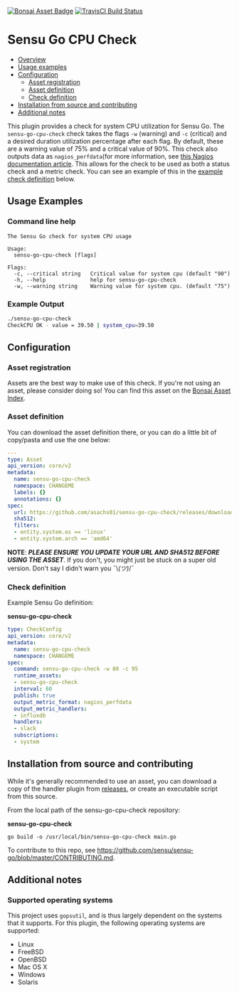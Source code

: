 [![Bonsai Asset Badge](https://img.shields.io/badge/Sensu%20Go%20CPU%20Check-Download%20Me-brightgreen.svg?colorB=89C967&logo=sensu)](https://bonsai.sensu.io/assets/asachs01/sensu-go-cpu-check) [![TravisCI Build Status](https://travis-ci.org/asachs01/sensu-go-cpu-check.svg?branch=master)](https://travis-ci.org/asachs01/sensu-go-cpu-check)

# Sensu Go CPU Check
- [Overview](#overview)
- [Usage examples](#usage-examples)
- [Configuration](#configuration)
  - [Asset registration](#asset-registration)
  - [Asset definition](#asset-definition)
  - [Check definition](#resource-definition)
- [Installation from source and contributing](#installation-from-source-and-contributing)
- [Additional notes](#additional-notes)

This plugin provides a check for system CPU utilization for Sensu Go. The `sensu-go-cpu-check` check takes the flags `-w` (warning) and `-c` (critical) and a desired  duration utilization percentage after each flag. By default, these are a warning value of 75% and a critical value of 90%. This check also outputs data as `nagios_perfdata`(for more information, see [this Nagios documentation article](https://assets.nagios.com/downloads/nagioscore/docs/nagioscore/3/en/perfdata.html). This allows for the check to be used as both a status check and a metric check. You can see an example of this in the [example check definition](#check-definition) below.

## Usage Examples

### Command line help

```
The Sensu Go check for system CPU usage

Usage:
  sensu-go-cpu-check [flags]

Flags:
  -c, --critical string   Critical value for system cpu (default "90")
  -h, --help              help for sensu-go-cpu-check
  -w, --warning string    Warning value for system cpu. (default "75")
```

### Example Output

```bash
./sensu-go-cpu-check
CheckCPU OK - value = 39.50 | system_cpu=39.50
```

## Configuration

### Asset registration

Assets are the best way to make use of this check. If you're not using an asset, please consider doing so! You can find this asset on the [Bonsai Asset Index](https://bonsai.sensu.io/assets/asachs01/sensu-go-cpu-check).

### Asset definition

You can download the asset definition there, or you can do a little bit of copy/pasta and use the one below:

```yml
---
type: Asset
api_version: core/v2
metadata:
  name: sensu-go-cpu-check
  namespace: CHANGEME
  labels: {}
  annotations: {}
spec:
  url: https://github.com/asachs01/sensu-go-cpu-check/releases/download/0.0.1/sensu-go-cpu-check_0.0.1_linux_amd64.tar.gz
  sha512: 
  filters:
  - entity.system.os == 'linux'
  - entity.system.arch == 'amd64'
```

**NOTE**: ***PLEASE ENSURE YOU UPDATE YOUR URL AND SHA512 BEFORE USING THE ASSET***. If you don't, you might just be stuck on a super old version. Don't say I didn't warn you ¯\\_(ツ)_/¯

### Check definition

Example Sensu Go definition:

**sensu-go-cpu-check**
```yml
type: CheckConfig
api_version: core/v2
metadata:
  name: sensu-go-cpu-check
  namespace: CHANGEME
spec:
  command: sensu-go-cpu-check -w 80 -c 95
  runtime_assets:
  - sensu-go-cpu-check
  interval: 60
  publish: true
  output_metric_format: nagios_perfdata
  output_metric_handlers:
  - influxdb
  handlers:
  - slack
  subscriptions:
  - system
```

## Installation from source and contributing

While it's generally recommended to use an asset, you can download a copy of the handler plugin from [releases][1],
or create an executable script from this source.

From the local path of the sensu-go-cpu-check repository:

**sensu-go-cpu-check**
```
go build -o /usr/local/bin/sensu-go-cpu-check main.go
```
To contribute to this repo, see https://github.com/sensu/sensu-go/blob/master/CONTRIBUTING.md.

## Additional notes

### Supported operating systems

This project uses `gopsutil`, and is thus largely dependent on the systems that it supports. For this plugin, the following operating systems are supported:

* Linux
* FreeBSD
* OpenBSD
* Mac OS X
* Windows
* Solaris

[1]: https://github.com/asachs01/sensu-go-cpu-check/releases
